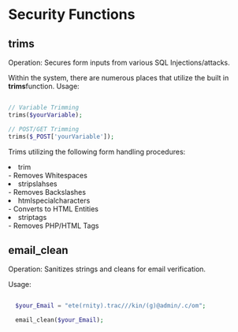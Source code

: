 <h1>Security Functions</h1>

## trims
Operation: Secures form inputs from various SQL Injections/attacks.

Within the system, there are numerous places that utilize the built in <b>trims</b>function.
Usage:
```php

// Variable Trimming
trims($yourVariable);

// POST/GET Trimming
trims($_POST['yourVariable']);
```

Trims utilizing the following form handling procedures:
<li>trim</li> - Removes Whitespaces
<li>stripslahses</li> - Removes Backslashes
<li>htmlspecialcharacters</li> - Converts to HTML Entities
<li>striptags</li> - Removes PHP/HTML Tags

## email_clean

Operation: Sanitizes strings and cleans for email verification.

Usage:
```php

  $your_Email = "ete(rnity).trac///kin/(g)@admin/.c/om";

  email_clean($your_Email);

```
